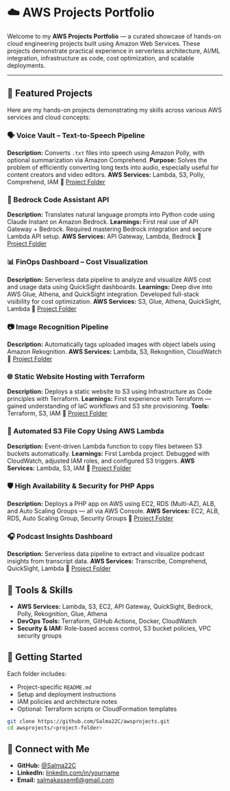 # ☁️ AWS Projects Portfolio

Welcome to my **AWS Projects Portfolio** — a curated showcase of hands-on cloud engineering projects built using Amazon Web Services. These projects demonstrate practical experience in serverless architecture, AI/ML integration, infrastructure as code, cost optimization, and scalable deployments.


----
## 🚀 Featured Projects

Here are   my hands-on projects demonstrating my skills across various AWS services and cloud concepts:


### 🗣 Voice Vault – Text-to-Speech Pipeline

**Description:** Converts `.txt` files into speech using Amazon Polly, with optional summarization via Amazon Comprehend.
**Purpose:** Solves the problem of efficiently converting long texts into audio, especially useful for content creators and video editors.
**AWS Services:** Lambda, S3, Polly, Comprehend, IAM
📂 [Project Folder](https://github.com/Salma22C/awsprojects/tree/main/Voice%20Vault%20Project)


### 🤖 Bedrock Code Assistant API

**Description:** Translates natural language prompts into Python code using Claude Instant on Amazon Bedrock.
**Learnings:** First real use of API Gateway + Bedrock. Required mastering Bedrock integration and secure Lambda API setup.
**AWS Services:** API Gateway, Lambda, Bedrock
📂 [Project Folder](https://github.com/Salma22C/awsprojects/tree/main/Amazon%20Bedrock%20Code%20Assistant%20API)


### 📊 FinOps Dashboard – Cost Visualization

**Description:** Serverless data pipeline to analyze and visualize AWS cost and usage data using QuickSight dashboards.
**Learnings:** Deep dive into AWS Glue, Athena, and QuickSight integration. Developed full-stack visibility for cost optimization.
**AWS Services:** S3, Glue, Athena, QuickSight, Lambda
📂 [Project Folder](https://github.com/Salma22C/awsprojects/tree/main/AWS%20Cost%20Monitoring%20Dashboard)


### 📷 Image Recognition Pipeline

**Description:** Automatically tags uploaded images with object labels using Amazon Rekognition.
**AWS Services:** Lambda, S3, Rekognition, CloudWatch
📂 [Project Folder](https://github.com/Salma22C/awsprojects/tree/main/Serverless%20Image%20Recognition%20Pipeline)



### 🌐 Static Website Hosting with Terraform

**Description:** Deploys a static website to S3 using Infrastructure as Code principles with Terraform.
**Learnings:** First experience with Terraform — gained understanding of IaC workflows and S3 site provisioning.
**Tools:** Terraform, S3, IAM
📂 [Project Folder](https://github.com/Salma22C/awsprojects/tree/main/Static%20Website%20Hosting%20with%20Terraform)



### 🔀 Automated S3 File Copy Using AWS Lambda

**Description:** Event-driven Lambda function to copy files between S3 buckets automatically.
**Learnings:** First Lambda project. Debugged with CloudWatch, adjusted IAM roles, and configured S3 triggers.
**AWS Services:** Lambda, S3, IAM
📂 [Project Folder](https://github.com/Salma22C/awsprojects/tree/main/Lambda%20copy%20Automation)



### 🛡️ High Availability & Security for PHP Apps

**Description:** Deploys a PHP app on AWS using EC2, RDS (Multi-AZ), ALB, and Auto Scaling Groups — all via AWS Console.
**AWS Services:** EC2, ALB, RDS, Auto Scaling Group, Security Groups
📂 [Project Folder](https://github.com/Salma22C/awsprojects/tree/main/High%20Availability%20and%20Security%20for%20PHP%20Applications%20)



### 🎧 Podcast Insights Dashboard

**Description:** Serverless data pipeline to extract and visualize podcast insights from transcript data.
**AWS Services:** Transcribe, Comprehend, QuickSight, Lambda
📂 [Project Folder](https://github.com/Salma22C/awsprojects/tree/main/Podcast%20Insights%20Dashboard)



## 🔧 Tools & Skills

* **AWS Services:** Lambda, S3, EC2, API Gateway, QuickSight, Bedrock, Polly, Rekognition, Glue, Athena
* **DevOps Tools:** Terraform, GitHub Actions, Docker, CloudWatch
* **Security & IAM:** Role-based access control, S3 bucket policies, VPC security groups



## 📁 Getting Started

Each folder includes:

* Project-specific `README.md`
* Setup and deployment instructions
* IAM policies and architecture notes
* Optional: Terraform scripts or CloudFormation templates

```bash
git clone https://github.com/Salma22C/awsprojects.git
cd awsprojects/<project-folder>
```




## 📢 Connect with Me

* **GitHub:** [@Salma22C](https://github.com/Salma22C)
* **LinkedIn:** [linkedin.com/in/yourname](https://www.linkedin.com/in/salma-mohamed-kassem/)
* **Email:** [salmakassem6@gmail.com](mailto:salmakassem6@gmail.com)

